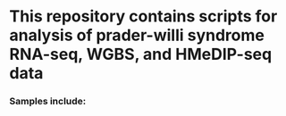 # This repository contains scripts for analysis of prader-willi syndrome RNA-seq, WGBS, and HMeDIP-seq data
### Samples include: